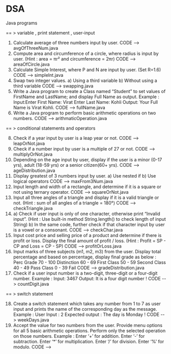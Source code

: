 # DSA
Java programs 

== >  variable , print statement , user-input 

1. Calculate average of three numbers input by user.
   CODE --> avgOfThreeNum.java
2. Compute area and circumference of a circle, where radius is input by user.
   (Hint : area = πr² and circumference = 2πr)
   CODE --> areaOfCircle.java
3. Calculate Simple Interest, where P and N are input by user. (Set R=1.6)
   CODE --> simpleInt.java
4. Swap two integer values.
      a) Using a third variable
      b) Without using a third variable
   CODE --> swapping.java
5. Write a Java program to create a Class named “Student” to set values of FirstName
   and LastName; and display Full Name as output.
   Example :
   Input:Enter First Name: Virat
   Enter Last Name: Kohli
   Output: Your Full Name is Virat Kohli.
   CODE --> fullName.java
6. Write a Java program to perform basic arithmetic operations on two numbers.
   CODE --> arithmaticOperation.java

== >  conditional statements and operators

8. Check if a year input by user is a leap year or not.
   CODE --> leapOrNot.java
9. Check if a number input by user is a multiple of 27 or not.
   CODE --> multiplyOrNot.java
10. Depending on the age input by user, display if the user is a minor (0-17 yrs), adult
   (18-59 yrs) or a senior citizen(60+ yrs).
   CODE --> ageDistribution.java
11. Display greatest of 3 numbers input by user.
      a) Use nested if
      b) Use logical operators
    CODE --> maxFrom3Num.java
12. Input length and width of a rectangle, and determine if it is a square or not using
    ternary operator.
    CODE --> squareOrNot.java
13. Input all three angles of a triangle and display if it is a valid triangle or not.
    (Hint : sum of all angles of a triangle = 180°)
    CODE --> checkTriangle.java
14. a) Check if user input is only of one character, otherwise print “Invalid input”.
    (Hint : Use built-in method String.length() to check length of input String)
    b) In the same code, further check if that character input by user is a vowel or a
    consonant.
    CODE --> checkChar.java
15. Input cost price and selling price of a product and determine if there is profit or loss.
    Display the final amount of profit / loss.
    (Hint : Profit = SP - CP and Loss = CP - SP)
    CODE --> profitOrLoss.java
16.  Input marks of three subjects (m1, m2, m3) from the user. Display total percentage
     and based on percentage, display final grade as below :
     Perc Grade
         70 - 100 Distinction
         60 - 69 First Class
         50 - 59 Second Class
         40 - 49 Pass Class
         0 - 39 Fail
     CODE --> gradeDistribution.java
17. Check if a user input number is a two-digit, three-digit or a four-digit number.
      Example :
      Input: 3467
      Output: It is a four digit number !
    CODE --> countDigit.java

== > switch statement

18. Create a switch statement which takes any number from 1 to 7 as user input and
    prints the name of the corresponding day as the message.
       Example : User Input : 2
       Expected output : The day is Monday !
    CODE --> weekDays.java
19.  Accept the value for two numbers from the user. Provide menu options for all 5 basic
     arithmetic operations. Perform only the selected operation on those numbers.
       Example :
       Enter ‘+’ for addition.
       Enter ‘-’ for subtraction.
       Enter ‘*’ for multiplication.
       Enter ‘/’ for division.
       Enter ‘%’ for modulo.
     CODE --> 

    









   


